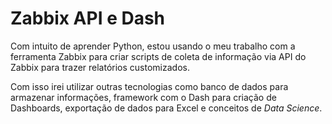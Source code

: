 # Zabbix API e Dash

Com intuito de aprender Python, estou usando o meu trabalho com a ferramenta Zabbix para criar scripts de coleta de informação via API do Zabbix para trazer relatórios customizados.

Com isso irei utilizar outras tecnologias como banco de dados para armazenar informações, framework com o Dash para criação de Dashboards, exportação de dados para Excel e conceitos de *Data Science*.

